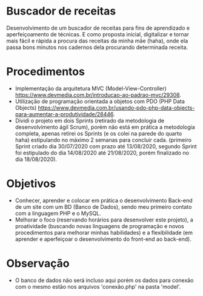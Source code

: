 # Buscador de receitas

Desenvolvimento de um buscador de receitas para fins de aprendizado e aperfeiçoamento de técnicas. E como proposta inicial, digitalizar e tornar mais fácil e rápida a procura das receitas da minha mãe (haha), onde ela passa bons minutos nos cadernos dela procurando determinada receita.

# Procedimentos

- Implementação da arquitetura MVC (Model-View-Controller) <https://www.devmedia.com.br/introducao-ao-padrao-mvc/29308>.<br>
- Utilização de programação orientada a objetos com PDO (PHP Data Objects) <https://www.devmedia.com.br/usando-pdo-php-data-objects-para-aumentar-a-produtividade/28446>.<br>
- Dividi o projeto em dois Sprints (retirado da metodologia de desenvolvimento ágil Scrum), porém não está em prática a metodologia completa, apenas retirei os Sprints (e os colei na parede do quarto haha) estipulando no máximo 2 semanas para concluir cada. (primeiro Sprint criado dia 30/07/2020 com prazo até 13/08/2020, segundo Sprint foi estipulado do dia 14/08/2020 até 21/08/2020, porém finalizado no dia 18/08/2020).

# Objetivos

- Conhecer, aprender e colocar em prática o desenvolvimento Back-end de um site com um BD (Banco de Dados), sendo meu primeiro contato com a linguagem PHP e o MySQL.<br>
- Melhorar o foco (reservando horários para desenvolver este projeto), a proatividade (buscando novas linguagens de programação e novos procedimentos para melhorar minhas habilidades) e a flexibilidade (em aprender e aperfeiçoar o desenvolvimento do front-end ao back-end).

# Observação

- O banco de dados não será incluso aqui porém os dados para conexão com o mesmo estão nos arquivos 'conexão.php' na pasta 'model'.
